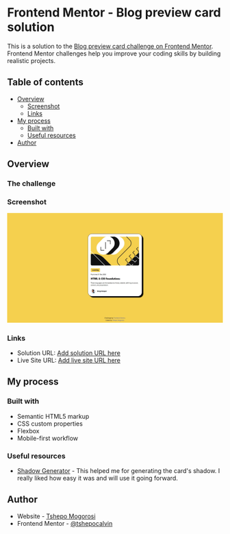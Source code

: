 # Frontend Mentor - Blog preview card solution

This is a solution to the [Blog preview card challenge on Frontend Mentor](https://www.frontendmentor.io/challenges/blog-preview-card-ckPaj01IcS). Frontend Mentor challenges help you improve your coding skills by building realistic projects. 

## Table of contents

- [Overview](#overview)
  - [Screenshot](#screenshot)
  - [Links](#links)
- [My process](#my-process)
  - [Built with](#built-with)
  - [Useful resources](#useful-resources)
- [Author](#author)

## Overview

### The challenge

### Screenshot

![](./screenshot.jpg)

### Links

- Solution URL: [Add solution URL here](https://your-solution-url.com)
- Live Site URL: [Add live site URL here](https://your-live-site-url.com)

## My process

### Built with

- Semantic HTML5 markup
- CSS custom properties
- Flexbox
- Mobile-first workflow

### Useful resources

- [Shadow Generator](https://cssgenerator.org/box-shadow-css-generator.html) - This helped me for generating the card's shadow. I really liked how easy it was and will use it going forward.

## Author

- Website - [Tshepo Mogorosi](https://tshepocalvin.github.io/portfolio)
- Frontend Mentor - [@tshepocalvin](http://frontendmentor.io/profile/tshepocalvin)
